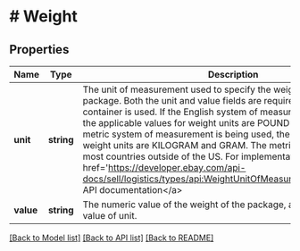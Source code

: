 # # Weight

## Properties

Name | Type | Description | Notes
------------ | ------------- | ------------- | -------------
**unit** | **string** | The unit of measurement used to specify the weight of a shipping package. Both the unit and value fields are required if the weight container is used. If the English system of measurement is being used, the applicable values for weight units are POUND and OUNCE. If the metric system of measurement is being used, the applicable values for weight units are KILOGRAM and GRAM. The metric system is used by most countries outside of the US. For implementation help, refer to &lt;a href&#x3D;&#39;https://developer.ebay.com/api-docs/sell/logistics/types/api:WeightUnitOfMeasureEnum&#39;&gt;eBay API documentation&lt;/a&gt; | [optional]
**value** | **string** | The numeric value of the weight of the package, as measured by the value of unit. | [optional]

[[Back to Model list]](../../README.md#models) [[Back to API list]](../../README.md#endpoints) [[Back to README]](../../README.md)
